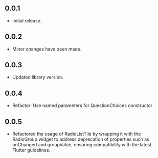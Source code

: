 ## 0.0.1

* Initial release.

## 0.0.2

* Minor changes have been made.

## 0.0.3

* Updated library version.

## 0.0.4

* Refactor: Use named parameters for QuestionChoices constructor

## 0.0.5

* Refactored the usage of RadioListTile by wrapping it with the RadioGroup widget to address deprecation of properties such as onChanged and groupValue, ensuring compatibility with the latest Flutter guidelines.